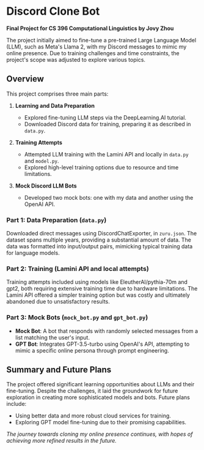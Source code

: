 # Discord Clone Bot

**Final Project for CS 396 Computational Linguistics by Jovy Zhou**

The project initially aimed to fine-tune a pre-trained Large Language Model (LLM), such as Meta's Llama 2, with my Discord messages to mimic my online presence. Due to training challenges and time constraints, the project's scope was adjusted to explore various topics.

## Overview

This project comprises three main parts:

1. **Learning and Data Preparation**
    - Explored fine-tuning LLM steps via the DeepLearning.AI tutorial.
    - Downloaded Discord data for training, preparing it as described in `data.py`.

2. **Training Attempts**
    - Attempted LLM training with the Lamini API and locally in `data.py` and `model.py`.
    - Explored high-level training options due to resource and time limitations.

3. **Mock Discord LLM Bots**
    - Developed two mock bots: one with my data and another using the OpenAI API.

### Part 1: Data Preparation (`data.py`)

Downloaded direct messages using DiscordChatExporter, in `zuru.json`. The dataset spans multiple years, providing a substantial amount of data. The data was formatted into input/output pairs, mimicking typical training data for language models.

### Part 2: Training (Lamini API and local attempts)

Training attempts included using models like EleutherAI/pythia-70m and gpt2, both requiring extensive training time due to hardware limitations. The Lamini API offered a simpler training option but was costly and ultimately abandoned due to unsatisfactory results.

### Part 3: Mock Bots (`mock_bot.py` and `gpt_bot.py`)

- **Mock Bot**: A bot that responds with randomly selected messages from a list matching the user's input.
- **GPT Bot**: Integrates GPT-3.5-turbo using OpenAI's API, attempting to mimic a specific online persona through prompt engineering.

## Summary and Future Plans

The project offered significant learning opportunities about LLMs and their fine-tuning. Despite the challenges, it laid the groundwork for future exploration in creating more sophisticated models and bots. Future plans include:

- Using better data and more robust cloud services for training.
- Exploring GPT model fine-tuning due to their promising capabilities.

*The journey towards cloning my online presence continues, with hopes of achieving more refined results in the future.*
